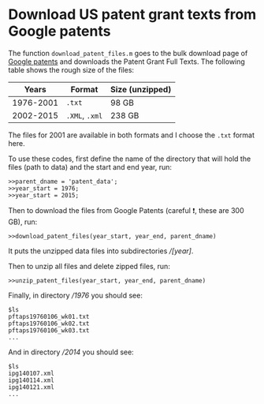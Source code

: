 Download US patent grant texts from Google patents
===========================================================

The function `download_patent_files.m` goes to the bulk download page of [Google patents](http://www.google.com/googlebooks/uspto-patents-grants-text.html) and downloads the Patent Grant Full Texts. The following table shows the rough size of the files:

| Years  | Format | Size (unzipped) | 
| ------------- | ------------- | ------------- |
| 1976-2001  | `.txt` | 98 GB |
| 2002-2015  | `.XML`, `.xml` | 238 GB |

The files for 2001 are available in both formats and I choose the `.txt` format here. 

To use these codes, first define the name of the directory that will hold the files (path to data) and the start and end year, run:
```
>>parent_dname = 'patent_data';
>>year_start = 1976;
>>year_start = 2015;
```
Then to download the files from Google Patents (careful :exclamation:, these are 300 GB), run:
```
>>download_patent_files(year_start, year_end, parent_dname)
```
It puts the unzipped data files into subdirectories */[year]*. 

Then to unzip all files and delete zipped files, run:
```
>>unzip_patent_files(year_start, year_end, parent_dname)
```
Finally, in directory */1976* you should see:
```
$ls
pftaps19760106_wk01.txt
pftaps19760106_wk02.txt
pftaps19760106_wk03.txt
...
```
And in directory */2014* you should see:
```
$ls
ipg140107.xml
ipg140114.xml
ipg140121.xml
...
```
